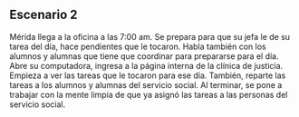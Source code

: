 ## Escenario 2

Mérida llega a la oficina a las 7:00 am. Se prepara para que su jefa le de su tarea del día, hace pendientes que le tocaron. Habla también con los alumnos y alumnas que tiene que coordinar para prepararse para el día. Abre su computadora, ingresa a la página interna de la clínica de justicia. Empieza a ver las tareas que le tocaron para ese día. También, reparte las tareas a los alumnos y alumnas del servicio social. Al terminar, se pone a trabajar con la mente limpia de que ya asignó las tareas a las personas del servicio social.
